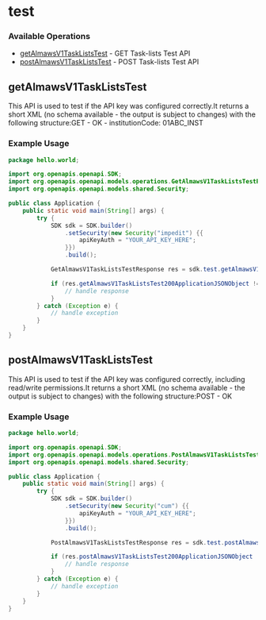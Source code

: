 # test

### Available Operations

* [getAlmawsV1TaskListsTest](#getalmawsv1taskliststest) - GET Task-lists Test API
* [postAlmawsV1TaskListsTest](#postalmawsv1taskliststest) - POST Task-lists Test API

## getAlmawsV1TaskListsTest

This API is used to test if the API key was configured correctly.It returns a short XML (no schema available - the output is subject to changes) with the following structure:<test>GET - OK - institutionCode: 01ABC_INST</test>

### Example Usage

```java
package hello.world;

import org.openapis.openapi.SDK;
import org.openapis.openapi.models.operations.GetAlmawsV1TaskListsTestResponse;
import org.openapis.openapi.models.shared.Security;

public class Application {
    public static void main(String[] args) {
        try {
            SDK sdk = SDK.builder()
                .setSecurity(new Security("impedit") {{
                    apiKeyAuth = "YOUR_API_KEY_HERE";
                }})
                .build();

            GetAlmawsV1TaskListsTestResponse res = sdk.test.getAlmawsV1TaskListsTest();

            if (res.getAlmawsV1TaskListsTest200ApplicationJSONObject != null) {
                // handle response
            }
        } catch (Exception e) {
            // handle exception
        }
    }
}
```

## postAlmawsV1TaskListsTest

This API is used to test if the API key was configured correctly, including read/write permissions.It returns a short XML (no schema available - the output is subject to changes) with the following structure:<test>POST - OK</test>

### Example Usage

```java
package hello.world;

import org.openapis.openapi.SDK;
import org.openapis.openapi.models.operations.PostAlmawsV1TaskListsTestResponse;
import org.openapis.openapi.models.shared.Security;

public class Application {
    public static void main(String[] args) {
        try {
            SDK sdk = SDK.builder()
                .setSecurity(new Security("cum") {{
                    apiKeyAuth = "YOUR_API_KEY_HERE";
                }})
                .build();

            PostAlmawsV1TaskListsTestResponse res = sdk.test.postAlmawsV1TaskListsTest();

            if (res.postAlmawsV1TaskListsTest200ApplicationJSONObject != null) {
                // handle response
            }
        } catch (Exception e) {
            // handle exception
        }
    }
}
```
